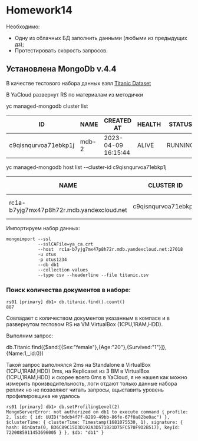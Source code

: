 # Homework14

Необходимо:
- Одну из облачных БД заполнить данными (любыми из предыдущих дз);
- Протестировать скорость запросов.

## Установлена MongoDb v.4.4 

В качестве тестового набора данных взял [Titanic Dataset](https://web.stanford.edu/class/archive/cs/cs109/cs109.1166/problem12.html)


В YaCloud развернут RS по материалам из методички 

yc managed-mongodb cluster list

|          ID          | NAME  |     CREATED AT      | HEALTH | STATUS  |
|----------------------|-------|---------------------|--------|---------|
| c9qisnqurvoa71ebkp1j | mdb-2 | 2023-04-09 16:15:44 | ALIVE  | RUNNING |


 yc managed-mongodb host list --cluster-id c9qisnqurvoa71ebkp1j

|                   NAME                    |      CLUSTER ID      |  TYPE  | SHARD NAME |  ROLE   | HEALTH |    ZONE ID    | PUBLIC IP |
|-------------------------------------------|----------------------|--------|------------|---------|--------|---------------|-----------|
| rc1a-b7yjg7mx47p8h72r.mdb.yandexcloud.net | c9qisnqurvoa71ebkp1j | MONGOD | rs01       | PRIMARY | ALIVE  | ru-central1-a | true      |


Импортируем набор данных:

    mongoimport --ssl 
                --sslCAFile=ya_ca.crt 
                --host  rc1a-b7yjg7mx47p8h72r.mdb.yandexcloud.net:27018 
                -u otus 
                -p otus1234 
                --db db1 
                --collection values 
                --type csv --headerline --file titanic.csv

### Поиск количества документов в наборе:

    rs01 [primary] db1> db.titanic.find().count()
    887

Совпадает с количеством документов указанным в компасе и в развернутом тестовом RS на VM VirtualBox (1CPU,1RAM,HDD).


Выполним запрос:

db.Titanic.find({$and:[{Sex:"female"},{Age:"20"},{Survived:"1"}]},{Name:1,_id:0})


Такой запрос выполнялся  2ms на Standalone в VirtualBox (1CPU,1RAM,HDD) 0ms, на Replicaset из 3 ВМ в VirtualBox (1CPU,1RAM,HDD) и скорее всего 0ms в YaCloud, я не нашел как можно измерить производительность, логи отдают только данные набора реплик но не позволяют читать запросы, вцыставить уровень профилировщика не удалось

    rs01 [primary] db1> db.setProfilingLevel(2)
    MongoServerError: not authorized on db1 to execute command { profile: 2, lsid: { id: UUID("bdcb4f7f-8289-49bb-86fe-67f0a82be0ac") }, $clusterTime: { clusterTime: Timestamp(1681075530, 1), signature: { hash: BinData(0, B36C89C15D3D192A3D571B21D75FC570F9D2B517), keyId: 7220085911453696005 } }, $db: "db1" }